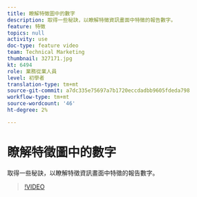```yaml
---
title: 瞭解特徵圖中的數字
description: 取得一些秘訣，以瞭解特徵資訊畫面中特徵的報告數字。
feature: 特徵
topics: null
activity: use
doc-type: feature video
team: Technical Marketing
thumbnail: 327171.jpg
kt: 6494
role: 業務從業人員
level: 初學者
translation-type: tm+mt
source-git-commit: a7dc335e75697a7b1720eccdadbb9605fdeda798
workflow-type: tm+mt
source-wordcount: '46'
ht-degree: 2%

---
```



# 瞭解特徵圖中的數字

取得一些秘訣，以瞭解特徵資訊畫面中特徵的報告數字。

>[!VIDEO](https://video.tv.adobe.com/v/327171/?quality=12&learn=on)
